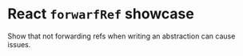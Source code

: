 # React `forwarfRef` showcase

Show that not forwarding refs when writing an abstraction can cause issues.